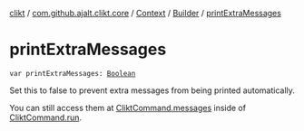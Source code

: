 [clikt](../../../index.md) / [com.github.ajalt.clikt.core](../../index.md) / [Context](../index.md) / [Builder](index.md) / [printExtraMessages](./print-extra-messages.md)

# printExtraMessages

`var printExtraMessages: `[`Boolean`](https://kotlinlang.org/api/latest/jvm/stdlib/kotlin/-boolean/index.html)

Set this to false to prevent extra messages from being printed automatically.

You can still access them at [CliktCommand.messages](../../-clikt-command/messages.md) inside of [CliktCommand.run](../../-clikt-command/run.md).

